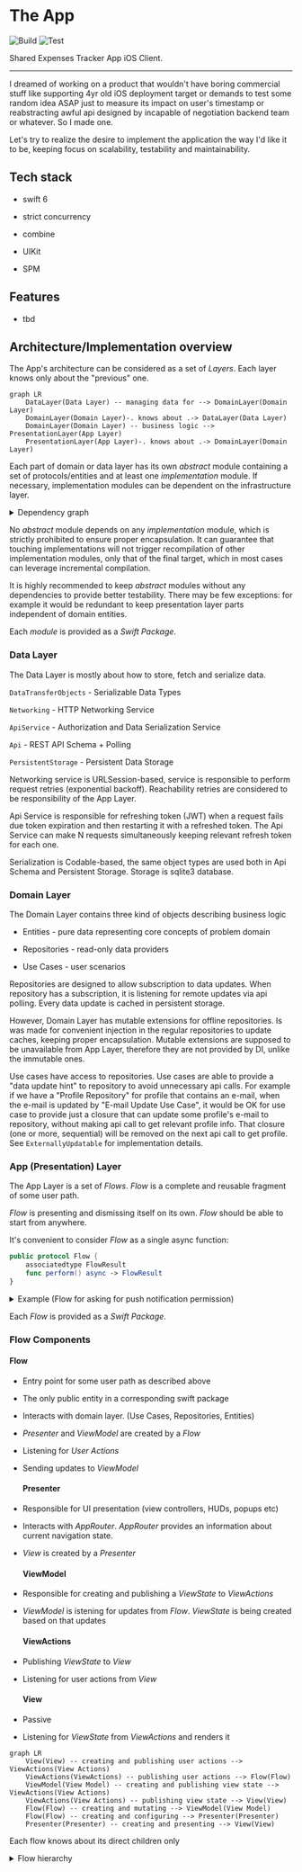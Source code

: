 # The App
![Build](https://github.com/rzmn/Accounty-iOS/actions/workflows/build.yml/badge.svg)
![Test](https://github.com/rzmn/Accounty-iOS/actions/workflows/test.yml/badge.svg)

Shared Expenses Tracker App iOS Client.

---

I dreamed of working on a product that wouldn't have boring commercial stuff like supporting 4yr old iOS deployment target or demands to test some random idea ASAP just to measure its impact on user's timestamp or reabstracting awful api designed by incapable of negotiation backend team or whatever. So I made one. 

Let's try to realize the desire to implement the application the way I'd like it to be, keeping focus on scalability, testability and maintainability.

## Tech stack

- swift 6

- strict concurrency

- combine

- UIKit

- SPM

## Features

- tbd

## Architecture/Implementation overview

The App's architecture can be considered as a set of _Layers_. Each layer knows only about the "previous" one. 

```mermaid
graph LR
    DataLayer(Data Layer) -- managing data for --> DomainLayer(Domain Layer)
    DomainLayer(Domain Layer)-. knows about .-> DataLayer(Data Layer)
    DomainLayer(Domain Layer) -- business logic --> PresentationLayer(App Layer)
    PresentationLayer(App Layer)-. knows about .-> DomainLayer(Domain Layer)
```

Each part of domain or data layer has its own *abstract* module containing a set of protocols/entities and at least one *implementation* module. If necessary, implementation modules can be dependent on the infrastructure layer.

<details>
  <summary>Dependency graph</summary>

```mermaid
graph LR
    Infrastructure(Infrastructure Layer) -- utility/analytics/logging --> DataLayer(Data Layer Implementations)
    Infrastructure(Infrastructure Layer) -- utility/analytics/logging --> DomainLayer(Domain Layer Implementations)
    Infrastructure(Infrastructure Layer) -- utility/analytics/logging --> PresentationLayer(App Layer Implementations)
```

</details>

No *abstract* module depends on any *implementation* module, which is strictly prohibited to ensure proper encapsulation. It can guarantee that touching implementations will not trigger recompilation of other implementation modules, only that of the final target, which in most cases can leverage incremental compilation.

It is highly recommended to keep *abstract* modules without any dependencies to provide better testability. There may be few exceptions: for example it would be redundant to keep presentation layer parts independent of domain entities.

Each *module* is provided as a *Swift Package*.

### Data Layer

The Data Layer is mostly about how to store, fetch and serialize data.

`DataTransferObjects` - Serializable Data Types

`Networking` - HTTP Networking Service

`ApiService` - Authorization and Data Serialization Service

`Api` - REST API Schema + Polling

`PersistentStorage` - Persistent Data Storage

Networking service is URLSession-based, service is responsible to perform request retries (exponential backoff). Reachability retries are considered to be responsibility of the App Layer. 

Api Service is responsible for refreshing token (JWT) when a request fails due token expiration and then restarting it with a refreshed token. The Api Service can make N requests simultaneously keeping relevant refresh token for each one.

Serialization is Codable-based, the same object types are used both in Api Schema and Persistent Storage. Storage is sqlite3 database.

### Domain Layer

The Domain Layer contains three kind of objects describing business logic

- Entities - pure data representing core concepts of problem domain

- Repositories - read-only data providers

- Use Cases - user scenarios

Repositories are designed to allow subscription to data updates. When repository has a subscription, it is listening for remote updates via api polling. Every data update is cached in persistent storage.

However, Domain Layer has mutable extensions for offline repositories. Is was made for convenient injection in the regular repositories to update caches, keeping proper encapsulation. Mutable extensions are supposed to be unavailable from App Layer, therefore they are not provided by DI, unlike the immutable ones.

Use cases have access to repositories. Use cases are able to provide a "data update hint" to repository to avoid unnecessary api calls. For example if we have a "Profile Repository" for profile that contains an e-mail, when the e-mail is updated by "E-mail Update Use Case", it would be OK for use case to provide just a closure that can update some profile's e-mail to repository, without making api call to get relevant profile info. That closure (one or more, sequential) will be removed on the next api call to get profile. See `ExternallyUpdatable` for implementation details.

### App (Presentation) Layer

The App Layer is a set of _Flows_. _Flow_ is a complete and reusable fragment of some user path.

_Flow_ is presenting and dismissing itself on its own. _Flow_ should be able to start from anywhere.

It's convenient to consider _Flow_ as a single async function:

```swift
public protocol Flow {
    associatedtype FlowResult
    func perform() async -> FlowResult
}
```

<details>
  <summary>Example (Flow for asking for push notification permission)</summary>

```swift
actor AskForPushNotificationPermissionFlow: Flow {
    enum Verdict {
        case allowed, denied
    }
    func perform() async -> Verdict {
        let allowed = await UNUserNotificationCenter.current()
            .requestAuthorization(options: [.alert, .sound, .badge])
        return allowed ? .allowed : .denied
    }
}
```

</details>

Each _Flow_ is provided as a _Swift Package_.

### Flow Components

#### Flow

- Entry point for some user path as described above

- The only public entity in a corresponding swift package

- Interacts with domain layer. (Use Cases, Repositories, Entities)

- _Presenter_ and _ViewModel_ are created by a _Flow_

- Listening for _User Actions_

- Sending updates to _ViewModel_
  
  #### Presenter

- Responsible for UI presentation (view controllers, HUDs, popups etc)

- Interacts with _AppRouter_. _AppRouter_ provides an information about current navigation state.

- _View_ is created by a _Presenter_
  
  #### ViewModel

- Responsible for creating and publishing a _ViewState_ to _ViewActions_

- _ViewModel_ is istening for updates from _Flow_. _ViewState_ is being created based on that updates
  
  #### ViewActions

- Publishing _ViewState_ to _View_

- Listening for user actions from _View_
  
  #### View

- Passive

- Listening for _ViewState_ from _ViewActions_ and renders it

```mermaid
graph LR
    View(View) -- creating and publishing user actions --> ViewActions(View Actions)
    ViewActions(ViewActions) -- publishing user actions --> Flow(Flow)
    ViewModel(View Model) -- creating and publishing view state --> ViewActions(View Actions)
    ViewActions(View Actions) -- publishing view state --> View(View)
    Flow(Flow) -- creating and mutating --> ViewModel(View Model)
    Flow(Flow) -- creating and configuring --> Presenter(Presenter)
    Presenter(Presenter) -- creating and presenting --> View(View)
```

Each flow knows about its direct children only

<details>
  <summary>Flow hierarchy</summary>

```mermaid
graph LR
    App(App) -- if has stored session --> AuthenticatedFlow(AuthenticatedFlow)
    AuthenticatedFlow(AuthenticatedFlow) -- as tab --> AccountFlow(AccountFlow)
    AccountFlow(AccountFlow) -- starts --> UpdateAvatarFlow(UpdateAvatarFlow)
    AccountFlow(AccountFlow) -- starts --> QrPreviewFlow(QrPreviewFlow)
    AccountFlow(AccountFlow) -- starts --> UpdatePasswordFlow(UpdatePasswordFlow)
    AccountFlow(AccountFlow) -- starts --> UpdateDisplayNameFlow(UpdateDisplayNameFlow)
    AccountFlow(AccountFlow) -- starts --> UpdateEmailFlow(UpdateEmailFlow)
    AuthenticatedFlow(AuthenticatedFlow) -- as tab --> FriendsFlow(FriendsFlow)
    FriendsFlow(FriendsFlow) -- starts --> UserPreviewFlow(UserPreviewFlow)
    AuthenticatedFlow(AuthenticatedFlow) -- starts --> AddExpenseFlow(AddExpenseFlow)
    AddExpenseFlow(AddExpenseFlow) -- starts --> PickCounterpartyFlow(PickCounterpartyFlow)
    App(App) -- if does not have stored session --> UnauthenticatedFlow(UnauthenticatedFlow)
    UnauthenticatedFlow(UnauthenticatedFlow) -- as tab --> SignInFlow(SignInFlow)
    SignInFlow(SignInFlow) -- starts --> SignUpFlow(SignUpFlow)
```

</details>